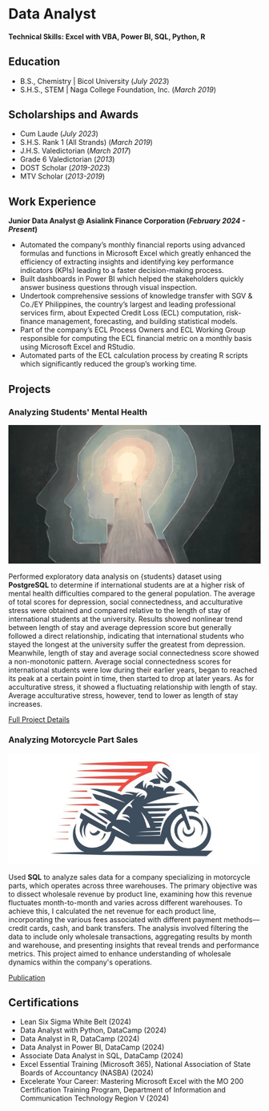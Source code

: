 # Data Analyst

#### Technical Skills: Excel with VBA, Power BI, SQL, Python, R

## Education					       		
- B.S., Chemistry	| Bicol University (_July 2023_)  			        		
- S.H.S., STEM | Naga College Foundation, Inc. (_March 2019_)

## Scholarships and Awards			       		
- Cum Laude (_July 2023_)          		
- S.H.S. Rank 1 (All Strands) (_March 2019_)
- J.H.S. Valedictorian (_March 2017_)
- Grade 6 Valedictorian (_2013_)
- DOST Scholar (_2019-2023_)
- MTV Scholar (_2013-2019_)

## Work Experience
**Junior Data Analyst @ Asialink Finance Corporation (_February 2024 - Present_)**
- Automated the company’s monthly financial reports using advanced formulas and functions in Microsoft Excel which greatly enhanced the efficiency of extracting insights and identifying key performance indicators (KPIs) leading to a faster decision-making process.
- Built dashboards in Power BI which helped the stakeholders quickly answer business questions through visual inspection. 
- Undertook comprehensive sessions of knowledge transfer with SGV & Co./EY Philippines, the country’s largest and leading professional services firm, about Expected Credit Loss (ECL) computation, risk-finance management, forecasting, and building statistical models.
- Part of the company’s ECL Process Owners and ECL Working Group responsible for computing the ECL financial metric on a monthly basis using Microsoft Excel and RStudio.
- Automated parts of the ECL calculation process by creating R scripts which significantly reduced the group’s working time.

## Projects
### Analyzing Students' Mental Health
![ASMH](/assets/img/asmh_postgresql.png)

Performed exploratory data analysis on {students} dataset using **PostgreSQL** to determine if international students are at a higher risk of mental health difficulties compared to the general population. The average of total scores for depression, social connectedness, and acculturative stress were obtained and compared relative to the length of stay of international students at the university. Results showed nonlinear trend between length of stay and average depression score but generally followed a direct relationship, indicating that international students who stayed the longest at the university suffer the greatest from depression. Meanwhile, length of stay and average social connectedness score showed a non-monotonic pattern. Average social connectedness scores for international students were low during their earlier years, began to reached its peak at a certain point in time, then started to drop at later years. As for acculturative stress, it showed a fluctuating relationship with length of stay. Average acculturative stress, however, tend to lower as length of stay increases.

[Full Project Details](https://www.mdpi.com/1424-8220/22/8/3048)

### Analyzing Motorcycle Part Sales
![AMPS](/assets/img/amps_sql.jpg)

Used **SQL** to analyze sales data for a company specializing in motorcycle parts, which operates across three warehouses. The primary objective was to dissect wholesale revenue by product line, examining how this revenue fluctuates month-to-month and varies across different warehouses. To achieve this, I calculated the net revenue for each product line, incorporating the various fees associated with different payment methods—credit cards, cash, and bank transfers. The analysis involved filtering the data to include only wholesale transactions, aggregating results by month and warehouse, and presenting insights that reveal trends and performance metrics. This project aimed to enhance understanding of wholesale dynamics within the company's operations.

[Publication](https://www.mdpi.com/1424-8220/22/11/4240)

## Certifications
- Lean Six Sigma White Belt (2024)
- Data Analyst with Python, DataCamp (2024)
- Data Analyst in R, DataCamp (2024)
- Data Analyst in Power BI, DataCamp (2024)
- Associate Data Analyst in SQL, DataCamp (2024)
- Excel Essential Training (Microsoft 365), National Association of State Boards of Accountancy (NASBA) (2024)
- Excelerate Your Career: Mastering Microsoft Excel with the MO 200 Certification Training Program, Department of Information and Communication Technology Region V (2024)
